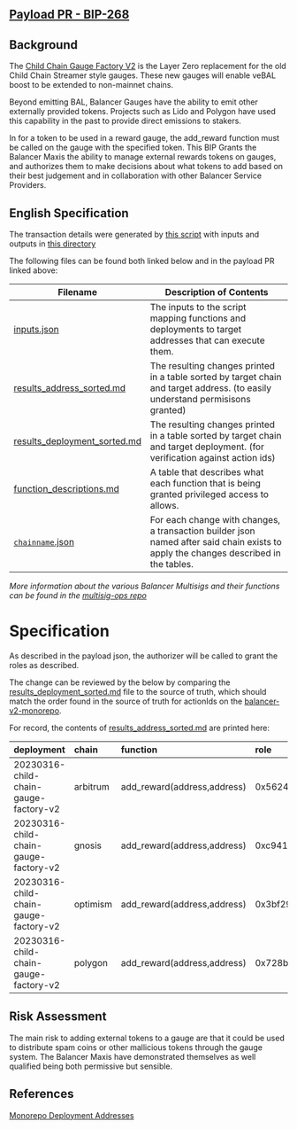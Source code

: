 ## [Payload PR - BIP-268](https://github.com/BalancerMaxis/multisig-ops/pull/153)

## Background
The [Child Chain Gauge Factory V2](https://github.com/balancer-labs/balancer-v2-monorepo/tree/master/pkg/deployments/tasks/20230316-child-chain-gauge-factory-v2) is the Layer Zero replacement for the old Child Chain Streamer style gauges.  These new gauges will enable veBAL boost to be extended to non-mainnet chains.

Beyond emitting BAL, Balancer Gauges have the ability to emit other externally provided tokens.  Projects such as Lido and Polygon have used this capability in the past to provide direct emissions to stakers.

In for a token to be used in a reward gauge, the add_reward function must be called on the gauge with the specified token.  This BIP Grants the Balancer Maxis the ability to manage external rewards tokens on gauges, and authorizes them to make decisions about what tokens to add based on their best judgement and in collaboration with other Balancer Service Providers.

## English Specification

The transaction details were generated by [this script](https://github.com/BalancerMaxis/multisig-ops/blob/main/tools/python/gen_add_permissions_payload.py) with inputs and outputs in [this directory](https://github.com/BalancerMaxis/multisig-ops/tree/staging/BIPs/BIP-268)

The following files can be found both linked below and in the payload PR linked above:

| Filename                                                                                                                             | Description of Contents                                                                                                              |
|--------------------------------------------------------------------------------------------------------------------------------------|--------------------------------------------------------------------------------------------------------------------------------------|
| [inputs.json](https://github.com/BalancerMaxis/multisig-ops/blob/staging/BIPs/BIP-268/inputs.json)                                   | The inputs to the script mapping functions and deployments to target addresses that can execute them.                                |
| [results_address_sorted.md](https://github.com/BalancerMaxis/multisig-ops/blob/staging/BIPs/BIP-268/results_address_sorted.md)       | The resulting changes printed in a table sorted by target chain and target address. (to easily understand permisisons granted)       |
| [results_deployment_sorted.md](https://github.com/BalancerMaxis/multisig-ops/blob/staging/BIPs/BIP-268/results_deployment_sorted.md) | The resulting changes printed in a table sorted by target chain and target deployment. (for verification against action ids)         |
| [function_descriptions.md](https://github.com/BalancerMaxis/multisig-ops/blob/staging/BIPs/BIP-268/function_descriptions.md)         | A table that describes what each function that is being granted privileged access to allows.                                         |                                                                                                                                             |
| [`chainname`.json](https://github.com/BalancerMaxis/multisig-ops/tree/staging/BIPs/BIP-268/)                                         | For each change with changes, a transaction builder json named after said chain exists to apply the changes described in the tables. |

_More information about the various Balancer Multisigs and their functions can be found in the [multisig-ops repo](https://github.com/BalancerMaxis/multisig-ops/blob/staging/multisigs.md)_
# Specification

As described in the payload json, the authorizer will be called to grant the roles as described.  

The change can be reviewed by the below by comparing the [results_deployment_sorted.md](https://github.com/BalancerMaxis/multisig-ops/tree/staging/BIPs/BIP-183/results_deployment_sorted.md) file to the source of truth,  which should match the order found in the source of truth for actionIds on the [balancer-v2-monorepo](https://github.com/balancer-labs/balancer-v2-monorepo/tree/master/pkg/deployments/action-ids).

For record, the contents of [results_address_sorted.md](https://github.com/BalancerMaxis/multisig-ops/tree/staging/BIPs/BIP-268/results_address_sorted.md) are printed here:



| deployment                            | chain    | function                    | role                                                               | target   | target_address                             |
|:--------------------------------------|:---------|:----------------------------|:-------------------------------------------------------------------|:---------|:-------------------------------------------|
| 20230316-child-chain-gauge-factory-v2 | arbitrum | add_reward(address,address) | 0x56245c361d1ed9e55e6f9889e49f36d9991761b712de544f847b557a84ccd62f | lm       | 0xc38c5f97B34E175FFd35407fc91a937300E33860 |
| 20230316-child-chain-gauge-factory-v2 | gnosis   | add_reward(address,address) | 0xc94195da697c94d4db5c313ab49b9ea64c8d69137624b163ba0e4540edfd0faf | lm       | 0x14969B55a675d13a1700F71A37511bc22D90155a |
| 20230316-child-chain-gauge-factory-v2 | optimism | add_reward(address,address) | 0x3bf29175652a3f0fac5abb715d0b7fe2e7b597e2e2eff555dac6b21a20a7c83e | lm       | 0x09Df1626110803C7b3b07085Ef1E053494155089 |
| 20230316-child-chain-gauge-factory-v2 | polygon  | add_reward(address,address) | 0x728b7c90958572ff4fc88088c34b65ed64230c82afe8611d4d44d39d0845c264 | lm       | 0xc38c5f97B34E175FFd35407fc91a937300E33860 |
## Risk Assessment
The main risk to adding external tokens to a gauge are that it could be used to distribute spam coins or other mallicious tokens through the gauge system.  The Balancer Maxis have demonstrated themselves as well qualified being both permissive but sensible.

## References

[Monorepo Deployment Addresses](https://github.com/balancer-labs/balancer-v2-monorepo/tree/master/pkg/deployments)

